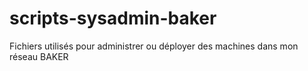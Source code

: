 # scripts-sysadmin-baker
Fichiers utilisés pour administrer ou déployer des machines dans mon réseau BAKER
